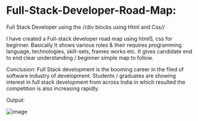 # Full-Stack-Developer-Road-Map:
Full Stack Developer using the //div blocks using Html and Css//

I have created a Full-stack developer road map using html5, css for beginner. Basically It shows various roles & their requires programming language, technologies, skill-sets, frames works etc. It gives candidate end to end clear understanding / beginner simple map to follow.

Conclusion:
Full Stack development is the booming career in the filed of software industry of development. Students / graduates are showing interest in full stack development from across India in which resulted the competition is also increasing rapidly.

Output:

![image](https://user-images.githubusercontent.com/126344231/228320281-007cb645-4d53-4ccd-b3ac-94b93f804fbc.png)
